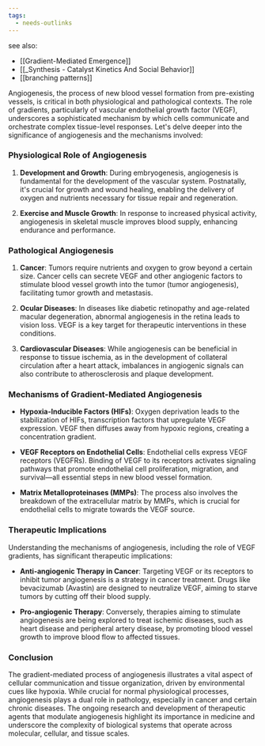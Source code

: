 ```yaml
---
tags:
  - needs-outlinks
---
```


see also:
- [[Gradient-Mediated Emergence]]
- [[_Synthesis - Catalyst Kinetics And Social Behavior]]
- [[branching patterns]]

Angiogenesis, the process of new blood vessel formation from pre-existing vessels, is critical in both physiological and pathological contexts. The role of gradients, particularly of vascular endothelial growth factor (VEGF), underscores a sophisticated mechanism by which cells communicate and orchestrate complex tissue-level responses. Let's delve deeper into the significance of angiogenesis and the mechanisms involved:

### Physiological Role of Angiogenesis

1. **Development and Growth**: During embryogenesis, angiogenesis is fundamental for the development of the vascular system. Postnatally, it's crucial for growth and wound healing, enabling the delivery of oxygen and nutrients necessary for tissue repair and regeneration.

2. **Exercise and Muscle Growth**: In response to increased physical activity, angiogenesis in skeletal muscle improves blood supply, enhancing endurance and performance.

### Pathological Angiogenesis

1. **Cancer**: Tumors require nutrients and oxygen to grow beyond a certain size. Cancer cells can secrete VEGF and other angiogenic factors to stimulate blood vessel growth into the tumor (tumor angiogenesis), facilitating tumor growth and metastasis.

2. **Ocular Diseases**: In diseases like diabetic retinopathy and age-related macular degeneration, abnormal angiogenesis in the retina leads to vision loss. VEGF is a key target for therapeutic interventions in these conditions.

3. **Cardiovascular Diseases**: While angiogenesis can be beneficial in response to tissue ischemia, as in the development of collateral circulation after a heart attack, imbalances in angiogenic signals can also contribute to atherosclerosis and plaque development.

### Mechanisms of Gradient-Mediated Angiogenesis

- **Hypoxia-Inducible Factors (HIFs)**: Oxygen deprivation leads to the stabilization of HIFs, transcription factors that upregulate VEGF expression. VEGF then diffuses away from hypoxic regions, creating a concentration gradient.
  
- **VEGF Receptors on Endothelial Cells**: Endothelial cells express VEGF receptors (VEGFRs). Binding of VEGF to its receptors activates signaling pathways that promote endothelial cell proliferation, migration, and survival—all essential steps in new blood vessel formation.

- **Matrix Metalloproteinases (MMPs)**: The process also involves the breakdown of the extracellular matrix by MMPs, which is crucial for endothelial cells to migrate towards the VEGF source.

### Therapeutic Implications

Understanding the mechanisms of angiogenesis, including the role of VEGF gradients, has significant therapeutic implications:

- **Anti-angiogenic Therapy in Cancer**: Targeting VEGF or its receptors to inhibit tumor angiogenesis is a strategy in cancer treatment. Drugs like bevacizumab (Avastin) are designed to neutralize VEGF, aiming to starve tumors by cutting off their blood supply.

- **Pro-angiogenic Therapy**: Conversely, therapies aiming to stimulate angiogenesis are being explored to treat ischemic diseases, such as heart disease and peripheral artery disease, by promoting blood vessel growth to improve blood flow to affected tissues.

### Conclusion

The gradient-mediated process of angiogenesis illustrates a vital aspect of cellular communication and tissue organization, driven by environmental cues like hypoxia. While crucial for normal physiological processes, angiogenesis plays a dual role in pathology, especially in cancer and certain chronic diseases. The ongoing research and development of therapeutic agents that modulate angiogenesis highlight its importance in medicine and underscore the complexity of biological systems that operate across molecular, cellular, and tissue scales.